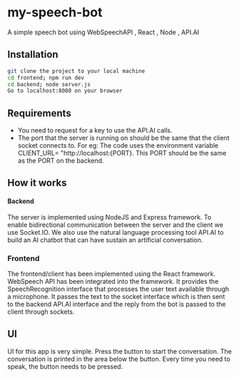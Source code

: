 # my-speech-bot
A simple speech bot using WebSpeechAPI , React , Node , API.AI

## Installation
```bash
git clone the project to your local machine
cd frontend; npm run dev
cd backend; node server.js
Go to localhost:8080 on your browser
```
## Requirements

- You need to request for a key to use the API.AI calls.
- The port that the server is running on should be the same that the
  client socket connects to. For eg: The code uses the environment variable
  CLIENT_URL= "http://localhost:{PORT}. This PORT should be the same as the PORT
  on the backend.
  
## How it works

#### Backend

The server is implemented using NodeJS and Express framework. To enable bidirectional
communication between the server and the client we use Socket.IO. We also use the 
natural language processing tool API.AI to build an AI chatbot that can have sustain an
artificial conversation.

### Frontend

The frontend/client has been implemented using the React framework. WebSpeech API has been 
integrated into the framework. It provides the SpeechRecognition interface that processes the 
user text available through a microphone. It passes the text to the socket interface which is 
then sent to the backend API.AI interface and the reply from the bot is passed to the client
through sockets.

## UI

UI for this app is very simple. Press the button to start the conversation. The conversation is 
printed in the area below the button. Every time you need to speak, the button needs to be pressed.
